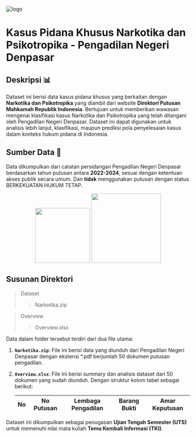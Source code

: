 ![logo](https://github.com/user-attachments/assets/a0bb6ec9-bc17-441e-8604-681d4939d72f)

# Kasus Pidana Khusus Narkotika dan Psikotropika - Pengadilan Negeri Denpasar

## Deskripsi 📊

Dataset ini berisi data kasus pidana khusus yang berkaitan dengan **Narkotika dan Psikotropika** yang diambil dari website **Direktori Putusan Mahkamah Republik Indonesia**. Bertujuan untuk memberikan wawasan mengenai klasifikasi kasus Narkotika dan Psikotropika yang telah ditangani oleh Pengadilan Negeri Denpasar. Dataset ini dapat digunakan untuk analisis lebih lanjut, klasifikasi, maupun prediksi pola penyelesaian kasus dalam konteks hukum pidana di Indonesia.

## Sumber Data 📄

Data dikumpulkan dari catatan persidangan Pengadilan Negeri Denpasar berdasarkan tahun putusan antara **2022-2024**, sesuai dengan ketentuan akses publik secara umum. Dan **tidak** menggunakan putusan dengan status BERKEKUATAN HUKUM TETAP.

<p align="center">
  <img src="https://github.com/user-attachments/assets/71fa7563-1058-4d51-aac5-a9063f254dac" width="150"/>
  <img src="https://github.com/user-attachments/assets/3f1f7f78-3f18-4c51-a9dc-db8411570abf" width="190"/>
</p>

## Susunan Direktori

> Dataset
>> Narkotika.zip
   
> Overview
>> Overview.xlsx

Data dalam folder tersebut terdiri dari dua file utama:
1. **`Narkotika.zip`**: File ini berisi data yang diunduh dari Pengadilan Negeri Denpasar dengan ekstensi *.pdf berjumlah 50 dokumen putusan pengadilan.
2. **`Overview.xlsx`**: File ini berisi summary dan analisis dataset dari 50 dokumen yang sudah diunduh. Dengan struktur kolom tabel sebagai berikut:
 
    | No | No Putusan | Lembaga Pengadilan | Barang Bukti | Amar Keputusan | 
    |-------|---------------|-------------|------------------|-----------------------|

Dataset ini dikumpulkan sebagai penugasan **Ujian Tengah Semester (UTS)** untuk memenuhi nilai mata kuliah **Temu Kembali Informasi (TKI)**.
  
